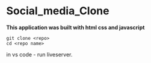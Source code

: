 # Social_media_Clone


**This application was built with html css and javascript**

```
git clone <repo>
cd <repo name>
```

in vs code - run liveserver.


